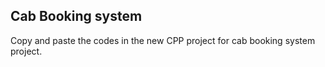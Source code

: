 ## Cab Booking system
Copy and paste the codes in the new CPP project 
for cab booking system project.
